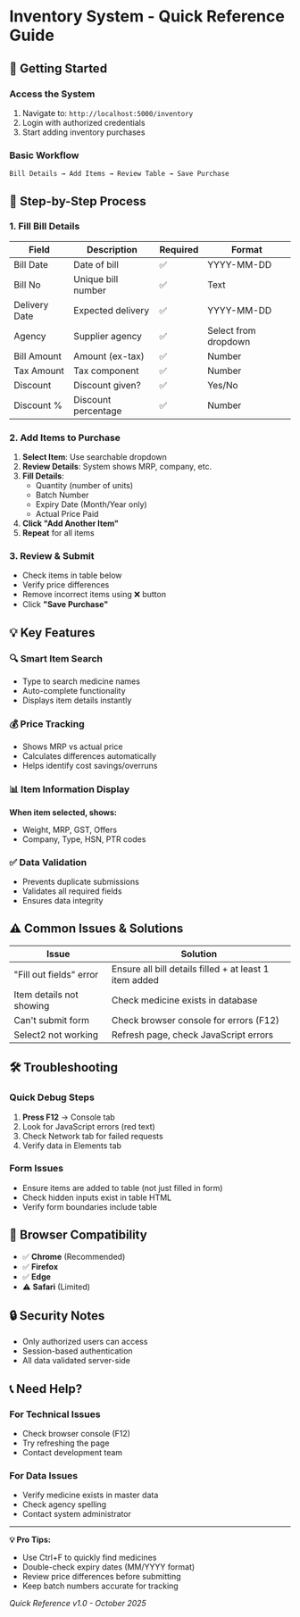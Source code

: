 # Inventory System - Quick Reference Guide

## 🚀 Getting Started

### Access the System
1. Navigate to: `http://localhost:5000/inventory`
2. Login with authorized credentials
3. Start adding inventory purchases

### Basic Workflow
```
Bill Details → Add Items → Review Table → Save Purchase
```

## 📝 Step-by-Step Process

### 1. Fill Bill Details
| Field | Description | Required | Format |
|-------|-------------|----------|--------|
| Bill Date | Date of bill | ✅ | YYYY-MM-DD |
| Bill No | Unique bill number | ✅ | Text |
| Delivery Date | Expected delivery | ✅ | YYYY-MM-DD |
| Agency | Supplier agency | ✅ | Select from dropdown |
| Bill Amount | Amount (ex-tax) | ✅ | Number |
| Tax Amount | Tax component | ✅ | Number |
| Discount | Discount given? | ✅ | Yes/No |
| Discount % | Discount percentage | ✅ | Number |

### 2. Add Items to Purchase
1. **Select Item**: Use searchable dropdown
2. **Review Details**: System shows MRP, company, etc.
3. **Fill Details**:
   - Quantity (number of units)
   - Batch Number
   - Expiry Date (Month/Year only)
   - Actual Price Paid
4. **Click "Add Another Item"**
5. **Repeat** for all items

### 3. Review & Submit
- Check items in table below
- Verify price differences
- Remove incorrect items using ❌ button
- Click **"Save Purchase"**

## 💡 Key Features

### 🔍 Smart Item Search
- Type to search medicine names
- Auto-complete functionality
- Displays item details instantly

### 💰 Price Tracking
- Shows MRP vs actual price
- Calculates differences automatically
- Helps identify cost savings/overruns

### 📊 Item Information Display
**When item selected, shows:**
- Weight, MRP, GST, Offers
- Company, Type, HSN, PTR codes

### ✅ Data Validation
- Prevents duplicate submissions
- Validates all required fields
- Ensures data integrity

## ⚠️ Common Issues & Solutions

| Issue | Solution |
|-------|----------|
| "Fill out fields" error | Ensure all bill details filled + at least 1 item added |
| Item details not showing | Check medicine exists in database |
| Can't submit form | Check browser console for errors (F12) |
| Select2 not working | Refresh page, check JavaScript errors |

## 🛠️ Troubleshooting

### Quick Debug Steps
1. **Press F12** → Console tab
2. Look for JavaScript errors (red text)
3. Check Network tab for failed requests
4. Verify data in Elements tab

### Form Issues
- Ensure items are added to table (not just filled in form)
- Check hidden inputs exist in table HTML
- Verify form boundaries include table

## 📱 Browser Compatibility
- ✅ **Chrome** (Recommended)
- ✅ **Firefox**
- ✅ **Edge**
- ⚠️ **Safari** (Limited)

## 🔒 Security Notes
- Only authorized users can access
- Session-based authentication
- All data validated server-side

## 📞 Need Help?

### For Technical Issues
- Check browser console (F12)
- Try refreshing the page
- Contact development team

### For Data Issues
- Verify medicine exists in master data
- Check agency spelling
- Contact system administrator

---

**💡 Pro Tips:**
- Use Ctrl+F to quickly find medicines
- Double-check expiry dates (MM/YYYY format)
- Review price differences before submitting
- Keep batch numbers accurate for tracking

*Quick Reference v1.0 - October 2025*